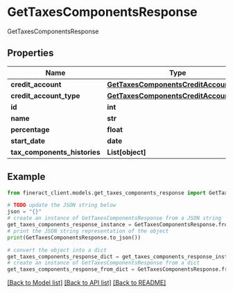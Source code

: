 # GetTaxesComponentsResponse

GetTaxesComponentsResponse

## Properties

Name | Type | Description | Notes
------------ | ------------- | ------------- | -------------
**credit_account** | [**GetTaxesComponentsCreditAccount**](GetTaxesComponentsCreditAccount.md) |  | [optional] 
**credit_account_type** | [**GetTaxesComponentsCreditAccountType**](GetTaxesComponentsCreditAccountType.md) |  | [optional] 
**id** | **int** |  | [optional] 
**name** | **str** |  | [optional] 
**percentage** | **float** |  | [optional] 
**start_date** | **date** |  | [optional] 
**tax_components_histories** | **List[object]** |  | [optional] 

## Example

```python
from fineract_client.models.get_taxes_components_response import GetTaxesComponentsResponse

# TODO update the JSON string below
json = "{}"
# create an instance of GetTaxesComponentsResponse from a JSON string
get_taxes_components_response_instance = GetTaxesComponentsResponse.from_json(json)
# print the JSON string representation of the object
print(GetTaxesComponentsResponse.to_json())

# convert the object into a dict
get_taxes_components_response_dict = get_taxes_components_response_instance.to_dict()
# create an instance of GetTaxesComponentsResponse from a dict
get_taxes_components_response_from_dict = GetTaxesComponentsResponse.from_dict(get_taxes_components_response_dict)
```
[[Back to Model list]](../README.md#documentation-for-models) [[Back to API list]](../README.md#documentation-for-api-endpoints) [[Back to README]](../README.md)


